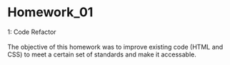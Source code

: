 # Homework_01
1: Code Refactor
<br><br>
The objective of this homework was to improve existing code (HTML and CSS) to meet a certain set of standards and make it accessable.
